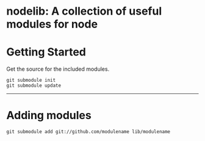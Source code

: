 nodelib: A collection of useful modules for node
==================================================

# Getting Started

Get the source for the included modules.

    git submodule init
    git submodule update

---

# Adding modules

    git submodule add git://github.com/modulename lib/modulename